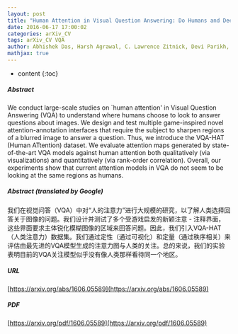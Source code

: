 ```yaml
---
layout: post
title: "Human Attention in Visual Question Answering: Do Humans and Deep Networks Look at the Same Regions?"
date: 2016-06-17 17:00:02
categories: arXiv_CV
tags: arXiv_CV VQA
author: Abhishek Das, Harsh Agrawal, C. Lawrence Zitnick, Devi Parikh, Dhruv Batra
mathjax: true
---
```


* content
{:toc}

##### Abstract
We conduct large-scale studies on `human attention' in Visual Question Answering (VQA) to understand where humans choose to look to answer questions about images. We design and test multiple game-inspired novel attention-annotation interfaces that require the subject to sharpen regions of a blurred image to answer a question. Thus, we introduce the VQA-HAT (Human ATtention) dataset. We evaluate attention maps generated by state-of-the-art VQA models against human attention both qualitatively (via visualizations) and quantitatively (via rank-order correlation). Overall, our experiments show that current attention models in VQA do not seem to be looking at the same regions as humans.

##### Abstract (translated by Google)
我们在视觉问答（VQA）中对“人的注意力”进行大规模的研究，以了解人类选择回答关于图像的问题。我们设计并测试了多个受游戏启发的新颖注意 - 注释界面，这些界面要求主体锐化模糊图像的区域来回答问题。因此，我们引入VQA-HAT（人类注意力）数据集。我们通过定性（通过可视化）和定量（通过秩序相关）来评估由最先进的VQA模型生成的注意力图与人类的关注。总的来说，我们的实验表明目前的VQA关注模型似乎没有像人类那样看待同一个地区。

##### URL
[https://arxiv.org/abs/1606.05589](https://arxiv.org/abs/1606.05589)

##### PDF
[https://arxiv.org/pdf/1606.05589](https://arxiv.org/pdf/1606.05589)

